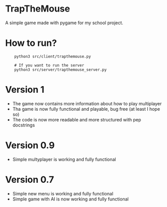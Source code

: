 # TrapTheMouse

A simple game made with pygame for my school project.

# How to run?

```
    python3 src/client/trapthemouse.py

    # If you want to run the server
    python3 src/server/trapthemouse_server.py
```

# Version 1

- The game now contains more information about how to play multiplayer
- Tha game is now fully functional and playable, bug free (at least I hope so)
- The code is now more readable and more structured with pep docstrings

# Version 0.9

- Simple multyplayer is working and fully functional

# Version 0.7

- Simple new menu is working and fully functional
- Simple game with AI is now working and fully functional
